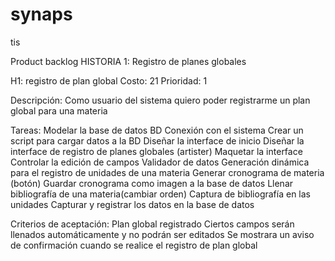 # synaps
tis

Product backlog
  HISTORIA 1: Registro de planes globales

H1: registro de plan  global
Costo: 21
Prioridad: 1

Descripción:
Como usuario del sistema quiero poder registrarme un plan global para una materia

Tareas:
Modelar la base de datos
BD Conexión con el sistema
Crear un script para cargar datos a la BD
Diseñar la interface de inicio
Diseñar la interface de registro de planes globales (artister)
Maquetar la interface
Controlar la edición de campos
Validador de datos
Generación dinámica para el registro de unidades de una materia
Generar cronograma de materia (botón)
Guardar cronograma como imagen a la base de datos
Llenar bibliografía de una materia(cambiar orden)
Captura de bibliografía en las unidades
Capturar y registrar los datos en la base de datos

Criterios de aceptación:
Plan global registrado
Ciertos campos serán llenados automáticamente y no podrán ser editados
Se mostrara un aviso de confirmación cuando se realice el registro de plan global




